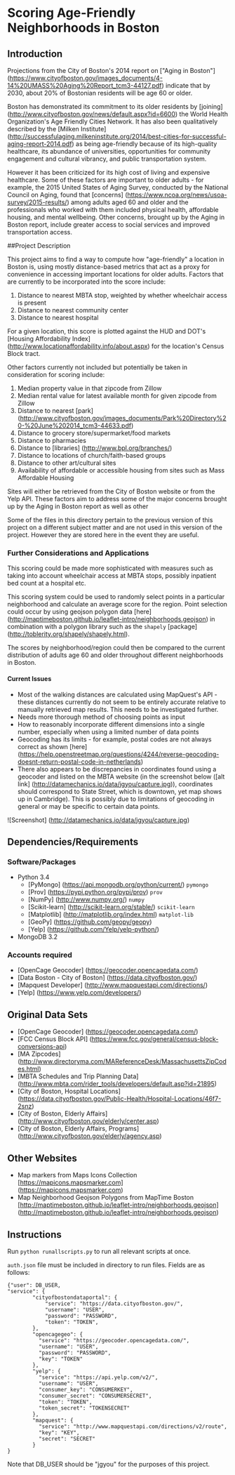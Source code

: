 Scoring Age-Friendly Neighborhoods in Boston
==============================

## Introduction

Projections from the City of Boston's 2014 report on ["Aging in Boston"] (https://www.cityofboston.gov/images_documents/4-14%20UMASS%20Aging%20Report_tcm3-44127.pdf) indicate that by 2030, about 20% of Bostonian residents will be age 60 or older. 

Boston has demonstrated its commitment to its older residents by [joining] (http://www.cityofboston.gov/news/default.aspx?id=6600) the World Health Organization's Age Friendly Cities Network. It has also been qualitatively described by the [Milken Institute] (http://successfulaging.milkeninstitute.org/2014/best-cities-for-successful-aging-report-2014.pdf) as being age-friendly because of its high-quality healthcare, its abundance of universities, opportunities for community engagement and cultural vibrancy, and public transportation system. 

However it has been criticized for its high cost of living and expensive healthcare. Some of these factors are important to older adults - for example, the 2015 United States of Aging Survey, conducted by the National Council on Aging, found that [concerns] (https://www.ncoa.org/news/usoa-survey/2015-results/) among adults aged 60 and older and the professionals who worked with them included physical health, affordable housing, and mental wellbeing. Other concerns, brought up by the Aging in Boston report, include greater access to social services and improved transportation access. 


##Project Description

This project aims to find a way to compute how "age-friendly" a location in Boston is, using mostly distance-based metrics that act as a proxy for convenience in accessing important locations for older adults. Factors that are currently to be incorporated into the score include:
1. Distance to nearest MBTA stop, weighted by whether wheelchair access is present   
2. Distance to nearest community center  
3. Distance to nearest hospital


For a given location, this score is plotted against the HUD and DOT's [Housing Affordability Index] (http://www.locationaffordability.info/about.aspx) for the location's Census Block tract.

Other factors currently not included but potentially be taken in consideration for scoring include:
1. Median property value in that zipcode from Zillow  
2. Median rental value for latest available month for given zipcode from Zillow  
3. Distance to nearest [park] (http://www.cityofboston.gov/images_documents/Park%20Directory%20-%20June%202014_tcm3-44633.pdf)  
4. Distance to grocery store/supermarket/food markets  
5. Distance to pharmacies  
6. Distance to [libraries] (http://www.bpl.org/branches/)  
7. Distance to locations of church/faith-based groups  
8. Distance to other art/cultural sites
9. Availability of affordable or accessible housing from sites such as Mass Affordable Housing

Sites will either be retrieved from the City of Boston website or from the Yelp API. These factors aim to address some of the major concerns brought up by the Aging in Boston report as well as other 

Some of the files in this directory pertain to the previous version of this project on a different subject matter and are not used in this version of the project. However they are stored here in the event they are useful.

### Further Considerations and Applications

This scoring could be made more sophisticated with measures such as taking into account wheelchair access at MBTA stops, possibly inpatient bed count at a hospital etc.

This scoring system could be used to randomly select points in a particular neighborhood and calculate an average score for the region. Point selection could occur by using geojson polygon data [here] (http://maptimeboston.github.io/leaflet-intro/neighborhoods.geojson) in combination with a polygon library such as the `shapely` [package] (http://toblerity.org/shapely/shapely.html).

The scores by neighborhood/region could then be compared to the current distribution of adults age 60 and older throughout different neighborhoods in Boston. 


#### Current Issues
- Most of the walking distances are calculated using MapQuest's API - these distances currently do not seem to be entirely accurate relative to manually retrieved map results. This needs to be investigated further.
- Needs more thorough method of choosing points as input 
- How to reasonably incorporate different dimensions into a single number, especially when using a limited number of data points
- Geocoding has its limits - for example, postal codes are not always correct as shown [here] (https://help.openstreetmap.org/questions/4244/reverse-geocoding-doesnt-return-postal-code-in-netherlands)
- There also appears to be discrepancies in coordinates found using a geocoder and listed on the MBTA website (in the screenshot below ([alt link] (http://datamechanics.io/data/jgyou/capture.jpg)), coordinates should correspond to State Street, which is downtown, yet map shows up in Cambridge). This is possibly due to limitations of geocoding in general or may be specific to certain data points.

![Screenshot] (http://datamechanics.io/data/jgyou/capture.jpg)



## Dependencies/Requirements

### Software/Packages
- Python 3.4
  - [PyMongo] (https://api.mongodb.org/python/current/) `pymongo`
  - [Prov] (https://pypi.python.org/pypi/prov) `prov`
  - [NumPy] (http://www.numpy.org/) `numpy`
  - [Scikit-learn] (http://scikit-learn.org/stable/) `scikit-learn`
  - [Matplotlib] (http://matplotlib.org/index.html) `matplot-lib`
  - [GeoPy] (https://github.com/geopy/geopy)
  - [Yelp] (https://github.com/Yelp/yelp-python/) 
- MongoDB 3.2

### Accounts required
- [OpenCage Geocoder] (https://geocoder.opencagedata.com/)
- [Data Boston - City of Boston] (https://data.cityofboston.gov/)
- [Mapquest Developer] (http://www.mapquestapi.com/directions/)
- [Yelp] (https://www.yelp.com/developers/)

## Original Data Sets
- [OpenCage Geocoder] (https://geocoder.opencagedata.com/)
- [FCC Census Block API] (https://www.fcc.gov/general/census-block-conversions-api)
- [MA Zipcodes] (http://www.directoryma.com/MAReferenceDesk/MassachusettsZipCodes.html)
- [MBTA Schedules and Trip Planning Data] (http://www.mbta.com/rider_tools/developers/default.asp?id=21895)
- [City of Boston, Hospital Locations] (https://data.cityofboston.gov/Public-Health/Hospital-Locations/46f7-2snz)
- [City of Boston, Elderly Affairs] (http://www.cityofboston.gov/elderly/center.asp)
- [City of Boston, Elderly Affairs, Programs] (http://www.cityofboston.gov/elderly/agency.asp)

## Other Websites
- Map markers from Maps Icons Collection [https://mapicons.mapsmarker.com] (https://mapicons.mapsmarker.com)
- Map Neighborhood Geojson Polygons from MapTime Boston [http://maptimeboston.github.io/leaflet-intro/neighborhoods.geojson] (http://maptimeboston.github.io/leaflet-intro/neighborhoods.geojson)


## Instructions

Run `python runallscripts.py` to run all relevant scripts at once.

`auth.json` file must be included in directory to run files. Fields are as follows:

```
{"user": DB_USER,
"service": {
	  	"cityofbostondataportal": {
            "service": "https://data.cityofboston.gov/",
            "username": "USER",
            "password": "PASSWORD",
            "token": "TOKEN",
        },  
        "opencagegeo": {
          "service": "https://geocoder.opencagedata.com/",
          "username": "USER",
          "password": "PASSWORD",
          "key": "TOKEN"
        },
        "yelp": {
          "service": "https://api.yelp.com/v2/",
          "username": "USER",
          "consumer_key": "CONSUMERKEY",
          "consumer_secret": "CONSUMERSECRET",
          "token": "TOKEN",
          "token_secret": "TOKENSECRET"
        },
        "mapquest": {
          "service": "http://www.mapquestapi.com/directions/v2/route",
          "key": "KEY",
          "secret": "SECRET"
        }
}
```

Note that DB_USER should be "jgyou" for the purposes of this project.